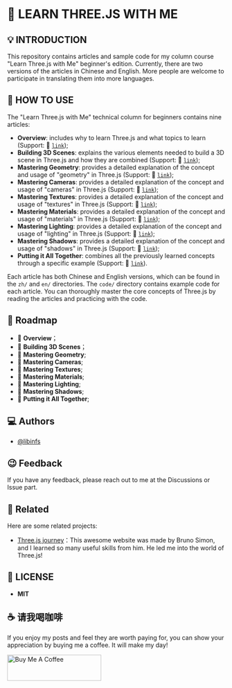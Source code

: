 # 👋 LEARN THREE.JS WITH ME
## 💡 INTRODUCTION

This repository contains articles and sample code for my column course "Learn Three.js with Me" beginner's edition. Currently, there are two versions of the articles in Chinese and English. More people are welcome to participate in translating them into more languages.

## 🤔 HOW TO USE

The "Learn Three.js with Me" technical column for beginners contains nine articles:

- **Overview**: includes why to learn Three.js and what topics to learn (Support: 🔗 [`link`]());
- **Building 3D Scenes**: explains the various elements needed to build a 3D scene in Three.js and how they are combined (Support: 🔗 [`link`]());
- **Mastering Geometry**: provides a detailed explanation of the concept and usage of "geometry" in Three.js (Support: 🔗 [`link`]());
- **Mastering Cameras**: provides a detailed explanation of the concept and usage of "cameras" in Three.js (Support: 🔗 [`link`]());
- **Mastering Textures**: provides a detailed explanation of the concept and usage of "textures" in Three.js (Support: 🔗 [`link`]());
- **Mastering Materials**: provides a detailed explanation of the concept and usage of "materials" in Three.js (Support: 🔗 [`link`]());
- **Mastering Lighting**: provides a detailed explanation of the concept and usage of "lighting" in Three.js (Support: 🔗 [`link`]());
- **Mastering Shadows**: provides a detailed explanation of the concept and usage of "shadows" in Three.js (Support: 🔗 [`link`]());
- **Putting it All Together**: combines all the previously learned concepts through a specific example (Support: 🔗 [`link`]()).

Each article has both Chinese and English versions, which can be found in the `zh/`  and `en/` directories. The `code/` directory contains example code for each article. You can thoroughly master the core concepts of Three.js by reading the articles and practicing with the code.

## 🚦 Roadmap

- 🚧 **Overview**；
- 🚧 **Building 3D Scenes**； 
- 🚧 **Mastering Geometry**;
- 🚧 **Mastering Cameras**;
- 🚧 **Mastering Textures**;
- 🚧 **Mastering Materials**;
- 🚧 **Mastering Lighting**;
- 🚧 **Mastering Shadows**;
- 🚧 **Putting it All Together**;

## 💻 Authors

- [@libinfs](https://github.com/libin-code)

## 😉 Feedback

If you have any feedback, please reach out to me at the Discussions or Issue part.

## 🔗 Related

Here are some related projects:

- [Three.js journey](https://threejs-journey.com/)：This awesome website was made by Bruno Simon, and I learned so many useful skills from him. He led me into the world of Three.js!

## 🪪 LICENSE

- **MIT**

## ☕️ 请我喝咖啡

If you enjoy my posts and feel they are worth paying for, you can show your appreciation by buying me a coffee. It will make my day!

<a href="https://www.buymeacoffee.com/libinfs" target="_blank"><img src="https://cdn.buymeacoffee.com/buttons/v2/default-yellow.png" alt="Buy Me A Coffee" style="height: 60px !important;width: 217px !important;" ></a>